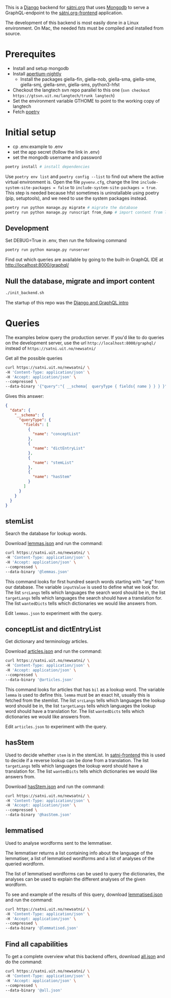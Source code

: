 This is a [Django](https://www.djangoproject.com/) backend for
[sátni.org](http://sátni.org) that uses [Mongodb](https://www.mongodb.com/) to
serve a GraphQL-endpoint to the
[sátni.org-frontend](https://github.com/divvun/satni-frontend) application.

The development of this backend is most easily done in a Linux environment. On
Mac, the needed fsts must be compiled and installed from source.

# Prerequites

* Install and setup mongodb
* Install
  [apertium-nightly](https://wiki.apertium.org/wiki/Install_Apertium_core_using_packaging)
  * Install the packages giella-fin, giella-nob, giella-sma, giella-sme,
    giella-smj, giella-smn, giella-sms, python3-hfst
* Checkout the langtech svn repo parallel to this one
  (`svn checkout https://gtsvn.uit.no/langtech/trunk langtech`)
* Set the environment variable GTHOME to point to the working copy of langtech
* Fetch [poetry](https://python-poetry.org/docs/#installation)

# Initial setup

* cp .env.example to .env
* set the app secret (follow the link in .env)
* set the mongodb username and password

```bash
poetry install # install dependencies
```

Use `poetry env list` and `poetry config --list` to find out where the active
virtual environment is. Open the file `pyvenv.cfg`, change the line
`include-system-site-packages = false` to `include-system-site-packages = true`.
This step is needed because hfst sometimes is uninstallable using poetry (pip,
setuptools), and we need to use the system packages instead.

```bash
poetry run python manage.py migrate # migrate the database
poetry run python manage.py runscript from_dump # import content from langtech
```

## Development

Set DEBUG=True in .env, then run the following command

```bash
poetry run python manage.py runserver
```

Find out which queries are available by going to the built-in GraphQL IDE at
<http://localhost:8000/graphql/>

## Null the database, migrate and import content

```bash
./init_backend.sh
```

The startup of this repo was the
[Django and GraphQL intro](https://www.howtographql.com/graphql-python/1-getting-started/)

# Queries

The examples below query the production server. If you'd like to do queries on
the development server, use the url `http://localhost:8000/graphql/` instead of
`https://satni.uit.no/newsatni/`

Get all the possible queries

```bash
curl https://satni.uit.no/newsatni/ \
-H 'Content-Type: application/json' \
-H 'Accept: application/json' \
--compressed \
--data-binary '{"query":"{ __schema{  queryType { fields{ name } } } }"}'
```

Gives this answer:

```json
{
  "data": {
    "__schema": {
      "queryType": {
        "fields": [
          {
            "name": "conceptList"
          },
          {
            "name": "dictEntryList"
          },
          {
            "name": "stemList"
          },
          {
            "name": "hasStem"
          }
        ]
      }
    }
  }
}
```

## stemList

Search the database for lookup words.

Download [lemmas.json](lemmas.json) and run the command:

```bash
curl https://satni.uit.no/newsatni/ \
-H 'Content-Type: application/json' \
-H 'Accept: application/json' \
--compressed \
--data-binary '@lemmas.json'
```

This command looks for first hundred search words starting with "arg" from our
database. The variable `inputValue` is used to define what we look for. The list
`srcLangs` tells which languages the search word should be in, the list
`targetLangs` tells which languages the search should have a translation for.
The list `wantedDicts` tells which dictionaries we would like answers from.

Edit `lemmas.json` to experiment with the query.

## conceptList and dictEntryList

Get dictionary and terminology articles.

Download [articles.json](articles.json) and run the command:

```bash
curl https://satni.uit.no/newsatni/ \
-H 'Content-Type: application/json' \
-H 'Accept: application/json' \
--compressed \
--data-binary '@articles.json'
```

This command looks for articles that has `bil` as a lookup word. The variable
`lemma` is used to define this. `lemma` must be an exact hit, usually this is
fetched from the stemlist. The list `srcLangs` tells which languages the lookup
word should be in, the list `targetLangs` tells which languages the lookup word
should have a translation for. The list `wantedDicts` tells which dictionaries
we would like answers from.

Edit `articles.json` to experiment with the query.

## hasStem

Used to decide whether `stem` is in the stemList. In
[satni-frontend](https://github.com/divvun/satni-frontend) this is used to
decide if a reverse lookup can be done from a translation. The list
`targetLangs` tells which languages the lookup word should have a translation
for. The list `wantedDicts` tells which dictionaries we would like answers from.

Download [hasStem.json](hasStem.json) and run the command:

```bash
curl https://satni.uit.no/newsatni/ \
-H 'Content-Type: application/json' \
-H 'Accept: application/json' \
--compressed \
--data-binary '@hasStem.json'
```

## lemmatised

Used to analyse wordforms sent to the lemmatiser.

The lemmatiser returns a list containing info about the language of the
lemmatiser, a list of lemmatised wordforms and a list of analyses of the queried
wordform.

The list of lemmatised wordforms can be used to query the dictionaries, the
analyses can be used to explain the different analyses of the given wordform.

To see and example of the results of this query, download
[lemmatised.json](lemmatised.json) and run the command:

```bash
curl https://satni.uit.no/newsatni/ \
-H 'Content-Type: application/json' \
-H 'Accept: application/json' \
--compressed \
--data-binary '@lemmatised.json'
```

## Find all capabilities

To get a complete overview what this backend offers, download
[all.json](all.json) and do the command:

```bash
curl https://satni.uit.no/newsatni/ \
-H 'Content-Type: application/json' \
-H 'Accept: application/json' \
--compressed \
--data-binary '@all.json'
```
